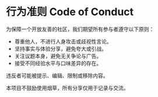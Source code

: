 # 行为准则 Code of Conduct

为保障一个开放友善的社区，我们期望所有参与者遵守以下原则：

- 尊重他人，不进行人身攻击或歧视性言论。
- 坚持事实与体验分享，避免夸大或引战。
- 关注议题本身，避免无关争论与广告。
- 接受不同经验水平与口味差异的存在。

违反者可能被提示、编辑、限制或移除内容。

本项目不鼓励使用烟草，所有分享仅用于记录与交流。
